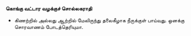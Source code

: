 **கொங்கு வட்டார வழக்குச் சொல்லகராதி**
- கிணற்றில் அல்லது ஆற்றில் மேலிருந்து தலைகீழாக நீருக்குள் பாய்வது. ஒனக்கு சொரவாணம் போடத்தெரியுமா.

